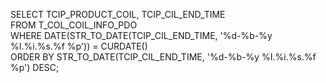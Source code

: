 SELECT TCIP_PRODUCT_COIL, TCIP_CIL_END_TIME  
FROM T_COL_COIL_INFO_PDO  
WHERE DATE(STR_TO_DATE(TCIP_CIL_END_TIME, '%d-%b-%y %I.%i.%s.%f %p')) = CURDATE()  
ORDER BY STR_TO_DATE(TCIP_CIL_END_TIME, '%d-%b-%y %I.%i.%s.%f %p') DESC;